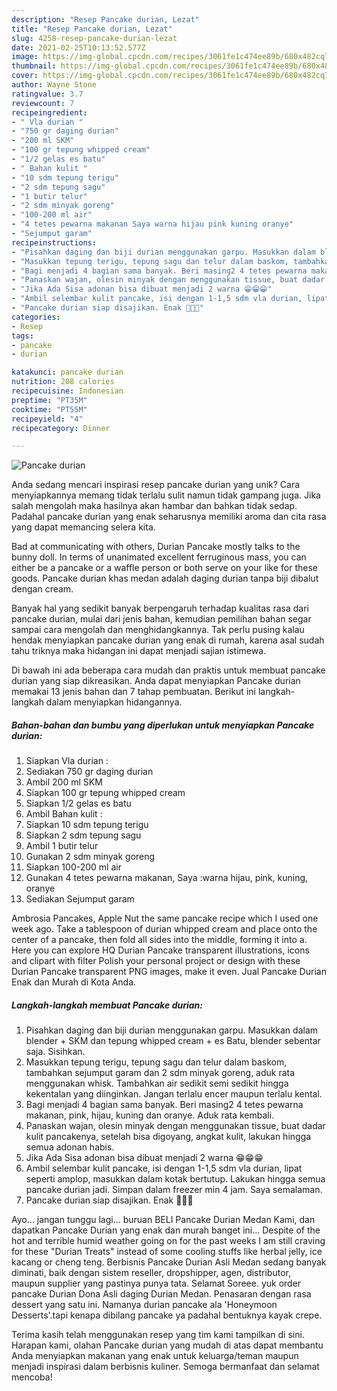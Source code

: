 ```yaml
---
description: "Resep Pancake durian, Lezat"
title: "Resep Pancake durian, Lezat"
slug: 4258-resep-pancake-durian-lezat
date: 2021-02-25T10:13:52.577Z
image: https://img-global.cpcdn.com/recipes/3061fe1c474ee89b/680x482cq70/pancake-durian-foto-resep-utama.jpg
thumbnail: https://img-global.cpcdn.com/recipes/3061fe1c474ee89b/680x482cq70/pancake-durian-foto-resep-utama.jpg
cover: https://img-global.cpcdn.com/recipes/3061fe1c474ee89b/680x482cq70/pancake-durian-foto-resep-utama.jpg
author: Wayne Stone
ratingvalue: 3.7
reviewcount: 7
recipeingredient:
- " Vla durian "
- "750 gr daging durian"
- "200 ml SKM"
- "100 gr tepung whipped cream"
- "1/2 gelas es batu"
- " Bahan kulit "
- "10 sdm tepung terigu"
- "2 sdm tepung sagu"
- "1 butir telur"
- "2 sdm minyak goreng"
- "100-200 ml air"
- "4 tetes pewarna makanan Saya warna hijau pink kuning oranye"
- "Sejumput garam"
recipeinstructions:
- "Pisahkan daging dan biji durian menggunakan garpu. Masukkan dalam blender + SKM dan tepung whipped cream + es Batu, blender sebentar saja. Sisihkan."
- "Masukkan tepung terigu, tepung sagu dan telur dalam baskom, tambahkan sejumput garam dan 2 sdm minyak goreng, aduk rata menggunakan whisk. Tambahkan air sedikit semi sedikit hingga kekentalan yang diinginkan. Jangan terlalu encer maupun terlalu kental."
- "Bagi menjadi 4 bagian sama banyak. Beri masing2 4 tetes pewarna makanan, pink, hijau, kuning dan oranye. Aduk rata kembali."
- "Panaskan wajan, olesin minyak dengan menggunakan tissue, buat dadar kulit pancakenya, setelah bisa digoyang, angkat kulit, lakukan hingga semua adonan habis."
- "Jika Ada Sisa adonan bisa dibuat menjadi 2 warna 😁😁😁"
- "Ambil selembar kulit pancake, isi dengan 1-1,5 sdm vla durian, lipat seperti amplop, masukkan dalam kotak bertutup. Lakukan hingga semua pancake durian jadi. Simpan dalam freezer min 4 jam. Saya semalaman."
- "Pancake durian siap disajikan. Enak 🤤🤤🤤"
categories:
- Resep
tags:
- pancake
- durian

katakunci: pancake durian 
nutrition: 208 calories
recipecuisine: Indonesian
preptime: "PT35M"
cooktime: "PT55M"
recipeyield: "4"
recipecategory: Dinner

---
```



![Pancake durian](https://img-global.cpcdn.com/recipes/3061fe1c474ee89b/680x482cq70/pancake-durian-foto-resep-utama.jpg)

Anda sedang mencari inspirasi resep pancake durian yang unik? Cara menyiapkannya memang tidak terlalu sulit namun tidak gampang juga. Jika salah mengolah maka hasilnya akan hambar dan bahkan tidak sedap. Padahal pancake durian yang enak seharusnya memiliki aroma dan cita rasa yang dapat memancing selera kita.

Bad at communicating with others, Durian Pancake mostly talks to the bunny doll. In terms of unanimated excellent ferruginous mass, you can either be a pancake or a waffle person or both serve on your like for these goods. Pancake durian khas medan adalah daging durian tanpa biji dibalut dengan cream.

Banyak hal yang sedikit banyak berpengaruh terhadap kualitas rasa dari pancake durian, mulai dari jenis bahan, kemudian pemilihan bahan segar sampai cara mengolah dan menghidangkannya. Tak perlu pusing kalau hendak menyiapkan pancake durian yang enak di rumah, karena asal sudah tahu triknya maka hidangan ini dapat menjadi sajian istimewa.


Di bawah ini ada beberapa cara mudah dan praktis untuk membuat pancake durian yang siap dikreasikan. Anda dapat menyiapkan Pancake durian memakai 13 jenis bahan dan 7 tahap pembuatan. Berikut ini langkah-langkah dalam menyiapkan hidangannya.

<!--inarticleads1-->

##### Bahan-bahan dan bumbu yang diperlukan untuk menyiapkan Pancake durian:

1. Siapkan  Vla durian :
1. Sediakan 750 gr daging durian
1. Ambil 200 ml SKM
1. Siapkan 100 gr tepung whipped cream
1. Siapkan 1/2 gelas es batu
1. Ambil  Bahan kulit :
1. Siapkan 10 sdm tepung terigu
1. Siapkan 2 sdm tepung sagu
1. Ambil 1 butir telur
1. Gunakan 2 sdm minyak goreng
1. Siapkan 100-200 ml air
1. Gunakan 4 tetes pewarna makanan, Saya :warna hijau, pink, kuning, oranye
1. Sediakan Sejumput garam


Ambrosia Pancakes, Apple Nut the same pancake recipe which I used one week ago. Take a tablespoon of durian whipped cream and place onto the center of a pancake, then fold all sides into the middle, forming it into a. Here you can explore HQ Durian Pancake transparent illustrations, icons and clipart with filter Polish your personal project or design with these Durian Pancake transparent PNG images, make it even. Jual Pancake Durian Enak dan Murah di Kota Anda. 

<!--inarticleads2-->

##### Langkah-langkah membuat Pancake durian:

1. Pisahkan daging dan biji durian menggunakan garpu. Masukkan dalam blender + SKM dan tepung whipped cream + es Batu, blender sebentar saja. Sisihkan.
1. Masukkan tepung terigu, tepung sagu dan telur dalam baskom, tambahkan sejumput garam dan 2 sdm minyak goreng, aduk rata menggunakan whisk. Tambahkan air sedikit semi sedikit hingga kekentalan yang diinginkan. Jangan terlalu encer maupun terlalu kental.
1. Bagi menjadi 4 bagian sama banyak. Beri masing2 4 tetes pewarna makanan, pink, hijau, kuning dan oranye. Aduk rata kembali.
1. Panaskan wajan, olesin minyak dengan menggunakan tissue, buat dadar kulit pancakenya, setelah bisa digoyang, angkat kulit, lakukan hingga semua adonan habis.
1. Jika Ada Sisa adonan bisa dibuat menjadi 2 warna 😁😁😁
1. Ambil selembar kulit pancake, isi dengan 1-1,5 sdm vla durian, lipat seperti amplop, masukkan dalam kotak bertutup. Lakukan hingga semua pancake durian jadi. Simpan dalam freezer min 4 jam. Saya semalaman.
1. Pancake durian siap disajikan. Enak 🤤🤤🤤


Ayo… jangan tunggu lagi… buruan BELI Pancake Durian Medan Kami, dan dapatkan Pancake Durian yang enak dan murah banget ini… Despite of the hot and terrible humid weather going on for the past weeks I am still craving for these &#34;Durian Treats&#34; instead of some cooling stuffs like herbal jelly, ice kacang or cheng teng. Berbisnis Pancake Durian Asli Medan sedang banyak diminati, baik dengan sistem reseller, dropshipper, agen, distributor, maupun supplier yang pastinya punya tata. Selamat Soreee. yuk order pancake Durian Dona Asli daging Durian Medan. Penasaran dengan rasa dessert yang satu ini. Namanya durian pancake ala &#39;Honeymoon Desserts&#39;.tapi kenapa dibilang pancake ya padahal bentuknya kayak crepe. 

Terima kasih telah menggunakan resep yang tim kami tampilkan di sini. Harapan kami, olahan Pancake durian yang mudah di atas dapat membantu Anda menyiapkan makanan yang enak untuk keluarga/teman maupun menjadi inspirasi dalam berbisnis kuliner. Semoga bermanfaat dan selamat mencoba!
